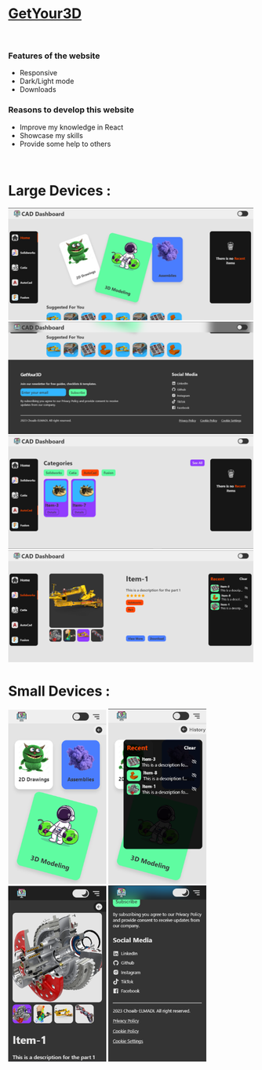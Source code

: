 <h1><a href='https://get-your-3d.netlify.app' target='_blank'>GetYour3D</a></h1>
<br>
<h3>Features of the website</h3>
<ul>
    <li>Responsive</li>
    <li>Dark/Light mode</li>
    <li>Downloads</li>
</ul>
<h3>Reasons to develop this website</h3>
<ul>
    <li>Improve my knowledge in React</li>
    <li>Showcase my skills</li>
    <li>Provide some help to others</li>
</ul>
<br>
<h1>Large Devices :</h1>

<img src="demos/desktop__1.png" width="500" /> <img src="demos/desktop__2.png" width="500" /> <img src="demos/desktop__3.png" width="500" /> <img src="demos/desktop__4.png" width="500" />

<h1>Small Devices :</h1>

<img src="demos/phone__1.png" width="200" /> <img src="demos/phone__2.png" width="200" /> <img src="demos/phone__3.png" width="200" /> <img src="demos/phone__4.png" width="200" />
